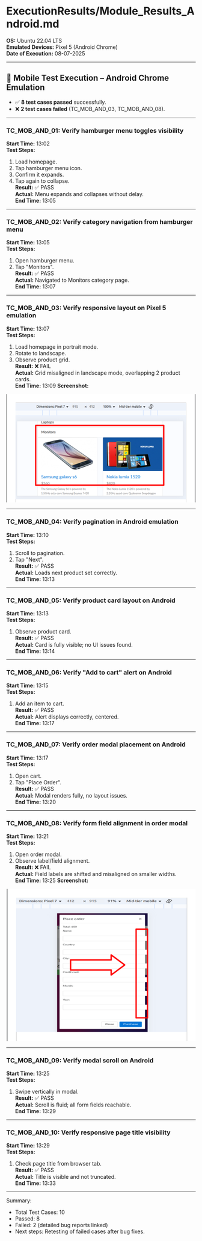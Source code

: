 # ExecutionResults/Module_Results_Android.md

**OS:** Ubuntu 22.04 LTS  
**Emulated Devices:** Pixel 5 (Android Chrome)  
**Date of Execution:** 08-07-2025  

---

## 📱 Mobile Test Execution – Android Chrome Emulation

- ✅ **8 test cases passed** successfully.  
- ❌ **2 test cases failed** (TC_MOB_AND_03, TC_MOB_AND_08).

---

### TC_MOB_AND_01: Verify hamburger menu toggles visibility  
**Start Time:** 13:02  
**Test Steps:**  
1. Load homepage.  
2. Tap hamburger menu icon.  
3. Confirm it expands.  
4. Tap again to collapse.  
**Result:** ✅ PASS  
**Actual:** Menu expands and collapses without delay.  
**End Time:** 13:05

---

### TC_MOB_AND_02: Verify category navigation from hamburger menu  
**Start Time:** 13:05  
**Test Steps:**  
1. Open hamburger menu.  
2. Tap "Monitors".  
**Result:** ✅ PASS  
**Actual:** Navigated to Monitors category page.  
**End Time:** 13:07

---

### TC_MOB_AND_03: Verify responsive layout on Pixel 5 emulation  
**Start Time:** 13:07  
**Test Steps:**  
1. Load homepage in portrait mode.  
2. Rotate to landscape.  
3. Observe product grid.  
**Result:** ❌ FAIL  
**Actual:** Grid misaligned in landscape mode, overlapping 2 product cards.  
**End Time:** 13:09
**Screenshot:**

![Screenshot](/ExecutionResults/Defect_Report_Screenshots/TC_Android_03_fail.png)


---

### TC_MOB_AND_04: Verify pagination in Android emulation  
**Start Time:** 13:10  
**Test Steps:**  
1. Scroll to pagination.  
2. Tap "Next".  
**Result:** ✅ PASS  
**Actual:** Loads next product set correctly.  
**End Time:** 13:13

---

### TC_MOB_AND_05: Verify product card layout on Android  
**Start Time:** 13:13  
**Test Steps:**  
1. Observe product card.  
**Result:** ✅ PASS  
**Actual:** Card is fully visible; no UI issues found.  
**End Time:** 13:14

---

### TC_MOB_AND_06: Verify "Add to cart" alert on Android  
**Start Time:** 13:15  
**Test Steps:**  
1. Add an item to cart.  
**Result:** ✅ PASS  
**Actual:** Alert displays correctly, centered.  
**End Time:** 13:17

---

### TC_MOB_AND_07: Verify order modal placement on Android  
**Start Time:** 13:17  
**Test Steps:**  
1. Open cart.  
2. Tap "Place Order".  
**Result:** ✅ PASS  
**Actual:** Modal renders fully, no layout issues.  
**End Time:** 13:20

---

### TC_MOB_AND_08: Verify form field alignment in order modal  
**Start Time:** 13:21  
**Test Steps:**  
1. Open order modal.  
2. Observe label/field alignment.  
**Result:** ❌ FAIL  
**Actual:** Field labels are shifted and misaligned on smaller widths.   
**End Time:** 13:25
**Screenshot:**

![Screenshot](/ExecutionResults/Defect_Report_Screenshots/TC_Android_08_fail.png)

---

### TC_MOB_AND_09: Verify modal scroll on Android  
**Start Time:** 13:25  
**Test Steps:**  
1. Swipe vertically in modal.  
**Result:** ✅ PASS  
**Actual:** Scroll is fluid; all form fields reachable.  
**End Time:** 13:29

---

### TC_MOB_AND_10: Verify responsive page title visibility  
**Start Time:** 13:29  
**Test Steps:**  
1. Check page title from browser tab.  
**Result:** ✅ PASS  
**Actual:** Title is visible and not truncated.  
**End Time:** 13:33

---

Summary:  
- Total Test Cases: 10  
- Passed: 8  
- Failed: 2 (detailed bug reports linked)  
- Next steps: Retesting of failed cases after bug fixes.
